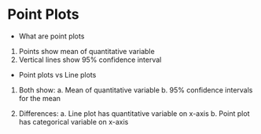 
# Point Plots

- What are point plots
1. Points show mean of quantitative variable
2. Vertical lines show 95% confidence interval

- Point plots vs Line plots
1. Both show:
a. Mean of quantitative variable
b. 95% confidence intervals for the mean

2. Differences:
a. Line plot has quantitative variable on x-axis
b. Point plot has categorical variable on x-axis

